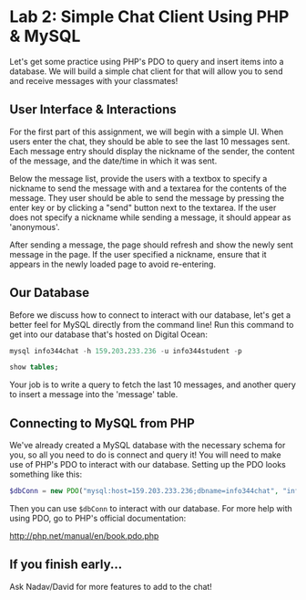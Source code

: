 # Lab 2: Simple Chat Client Using PHP & MySQL

Let's get some practice using PHP's PDO to query and insert items into a
database. We will build a simple chat client for that will allow you to send
and receive messages with your classmates!

## User Interface & Interactions

For the first part of this assignment, we will begin with a simple UI. When
users enter the chat, they should be able to see the last 10 messages sent.
Each message entry should display the nickname of the sender, the content of
the message, and the date/time in which it was sent.

Below the message list, provide the users with a textbox to specify a
nickname to send the message with and a textarea for the contents of the
message. They user should be able to send the message by pressing the enter key
or by clicking a "send" button next to the textarea. If the user does not
specify a nickname while sending a message, it should appear as 'anonymous'.

After sending a message, the page should refresh and show the newly sent
message in the page. If the user specified a nickname, ensure that it appears
in the newly loaded page to avoid re-entering.

## Our Database

Before we discuss how to connect to interact with our database, let's get a
better feel for MySQL directly from the command line! Run this command to get
into our database that's hosted on Digital Ocean:

```sql
mysql info344chat -h 159.203.233.236 -u info344student -p

show tables;
```

Your job is to write a query to fetch the last 10 messages, and another query
to insert a message into the 'message' table.

## Connecting to MySQL from PHP

We've already created a MySQL database with the necessary schema for you, so
all you need to do is connect and query it! You will need to make use of PHP's
PDO to interact with our database. Setting up the PDO looks something like this:

```php
$dbConn = new PDO("mysql:host=159.203.233.236;dbname=info344chat", "info344student", "***")
```

Then you can use ```$dbConn``` to interact with our database. For more help
with using PDO, go to PHP's official documentation:

http://php.net/manual/en/book.pdo.php

## If you finish early...

Ask Nadav/David for more features to add to the chat!
